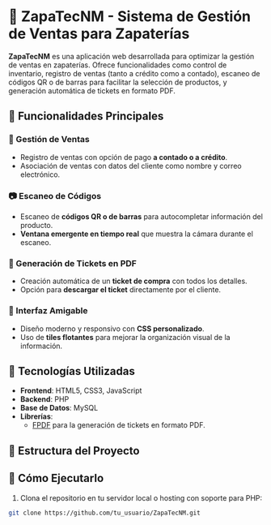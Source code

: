# 👞 ZapaTecNM - Sistema de Gestión de Ventas para Zapaterías

**ZapaTecNM** es una aplicación web desarrollada para optimizar la gestión de ventas en zapaterías. Ofrece funcionalidades como control de inventario, registro de ventas (tanto a crédito como a contado), escaneo de códigos QR o de barras para facilitar la selección de productos, y generación automática de tickets en formato PDF.

## 🎯 Funcionalidades Principales

### 🛒 Gestión de Ventas
- Registro de ventas con opción de pago **a contado o a crédito**.
- Asociación de ventas con datos del cliente como nombre y correo electrónico.

### 📷 Escaneo de Códigos
- Escaneo de **códigos QR o de barras** para autocompletar información del producto.
- **Ventana emergente en tiempo real** que muestra la cámara durante el escaneo.

### 🧾 Generación de Tickets en PDF
- Creación automática de un **ticket de compra** con todos los detalles.
- Opción para **descargar el ticket** directamente por el cliente.

### 🎨 Interfaz Amigable
- Diseño moderno y responsivo con **CSS personalizado**.
- Uso de **tiles flotantes** para mejorar la organización visual de la información.

## 🧰 Tecnologías Utilizadas

- **Frontend**: HTML5, CSS3, JavaScript  
- **Backend**: PHP  
- **Base de Datos**: MySQL  
- **Librerías**:
  - [FPDF](http://www.fpdf.org/) para la generación de tickets en formato PDF.

## 📁 Estructura del Proyecto


## 🚀 Cómo Ejecutarlo

1. Clona el repositorio en tu servidor local o hosting con soporte para PHP:

```bash
git clone https://github.com/tu_usuario/ZapaTecNM.git
